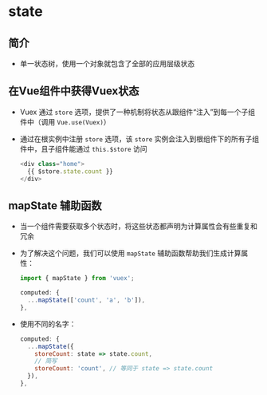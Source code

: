 # state

## 简介

+ 单一状态树，使用一个对象就包含了全部的应用层级状态

## 在Vue组件中获得Vuex状态

+ Vuex 通过 `store` 选项，提供了一种机制将状态从跟组件“注入”到每一个子组件中（调用 `Vue.use(Vuex)`）

+ 通过在根实例中注册 `store` 选项，该 `store` 实例会注入到根组件下的所有子组件中，且子组件能通过 `this.$store` 访问

  ```js
  <div class="home">
    {{ $store.state.count }}
  </div>
  ```

## mapState 辅助函数

+ 当一个组件需要获取多个状态时，将这些状态都声明为计算属性会有些重复和冗余

+ 为了解决这个问题，我们可以使用 `mapState` 辅助函数帮助我们生成计算属性：

  ```js
  import { mapState } from 'vuex';

  computed: {
    ...mapState(['count', 'a', 'b']),
  },
  ```

+ 使用不同的名字：

  ```js
  computed: {
    ...mapState({
      storeCount: state => state.count,
      // 简写
      storeCount: 'count', // 等同于 state => state.count
    }),
  },
  ```
